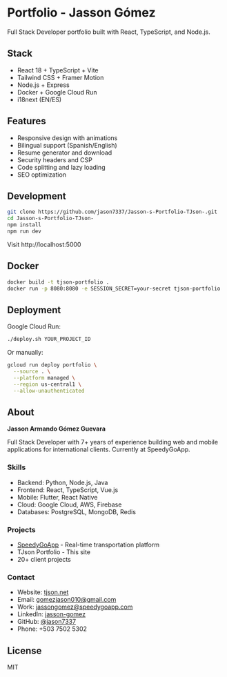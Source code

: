 # Portfolio - Jasson Gómez

Full Stack Developer portfolio built with React, TypeScript, and Node.js.

## Stack

- React 18 + TypeScript + Vite
- Tailwind CSS + Framer Motion
- Node.js + Express
- Docker + Google Cloud Run
- i18next (EN/ES)

## Features

- Responsive design with animations
- Bilingual support (Spanish/English)
- Resume generator and download
- Security headers and CSP
- Code splitting and lazy loading
- SEO optimization

## Development

```bash
git clone https://github.com/jason7337/Jasson-s-Portfolio-TJson-.git
cd Jasson-s-Portfolio-TJson-
npm install
npm run dev
```

Visit http://localhost:5000

## Docker

```bash
docker build -t tjson-portfolio .
docker run -p 8080:8080 -e SESSION_SECRET=your-secret tjson-portfolio
```

## Deployment

Google Cloud Run:

```bash
./deploy.sh YOUR_PROJECT_ID
```

Or manually:

```bash
gcloud run deploy portfolio \
  --source . \
  --platform managed \
  --region us-central1 \
  --allow-unauthenticated
```

## About

**Jasson Armando Gómez Guevara**

Full Stack Developer with 7+ years of experience building web and mobile applications for international clients. Currently at SpeedyGoApp.

### Skills

- Backend: Python, Node.js, Java
- Frontend: React, TypeScript, Vue.js
- Mobile: Flutter, React Native
- Cloud: Google Cloud, AWS, Firebase
- Databases: PostgreSQL, MongoDB, Redis

### Projects

- [SpeedyGoApp](https://speedygoapp.com) - Real-time transportation platform
- TJson Portfolio - This site
- 20+ client projects

### Contact

- Website: [tjson.net](https://tjson.net)
- Email: gomezjason010@gmail.com
- Work: jassongomez@speedygoapp.com
- LinkedIn: [jasson-gomez](https://www.linkedin.com/in/jasson-gomez-211777209/)
- GitHub: [@jason7337](https://github.com/jason7337)
- Phone: +503 7502 5302

## License

MIT
